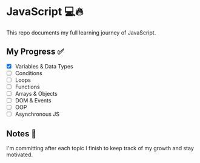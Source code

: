 # JavaScript  💻🔥

This repo documents my full learning journey of JavaScript.

## My Progress ✅
- [x] Variables & Data Types
- [ ] Conditions
- [ ] Loops
- [ ] Functions
- [ ] Arrays & Objects
- [ ] DOM & Events
- [ ] OOP
- [ ] Asynchronous JS

## Notes 🧠
I'm committing after each topic I finish to keep track of my growth and stay motivated.
